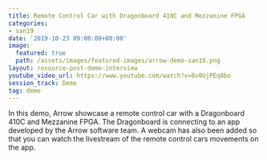 ```yaml
---
title: Remote Control Car with Dragonboard 410C and Mezzanine FPGA
categories:
- san19
date: '2019-10-23 09:00:00+00:00'
image:
  featured: true
  path: /assets/images/featured-images/arrow-demo-san19.png
layout: resource-post-demo-interview
youtube_video_url: https://www.youtube.com/watch?v=8v0UjPEq8bo
session_track: Demo
tag: demo
---
```

In this demo, Arrow showcase a remote control car with a Dragonboard 410C and Mezzanine FPGA. The Dragonboard is connecting to an app developed by the Arrow software team. A webcam has also been added so that you can watch the livestream of the remote control cars movements on the app.
